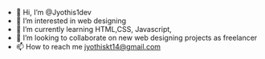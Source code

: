 - 👋 Hi, I’m @Jyothis1dev
- 👀 I’m interested in web designing
- 🌱 I’m currently learning HTML,CSS, Javascript,
- 💞️ I’m looking to collaborate on new web designing projects as freelancer
- 📫 How to reach me jyothiskt14@gmail.com

<!---
Jyothis1dev/Jyothis1dev is a ✨ special ✨ repository because its `README.md` (this file) appears on your GitHub profile.
You can click the Preview link to take a look at your changes.
--->
